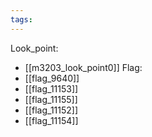 ```yaml
---
tags:
---
```

Look_point:
- [[m3203_look_point0]]
Flag:
- [[flag_9640]]
- [[flag_11153]]
- [[flag_11155]]
- [[flag_11152]]
- [[flag_11154]]
